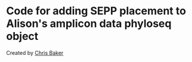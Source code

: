 # Code for adding SEPP placement to Alison's amplicon data phyloseq object

Created by [Chris Baker](@rdcrlccb)
